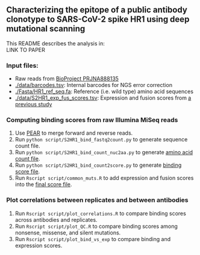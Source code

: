## Characterizing the epitope of a public antibody clonotype to SARS-CoV-2 spike HR1 using deep mutational scanning
This README describes the analysis in:   
LINK TO PAPER

### Input files:
* Raw reads from [BioProject PRJNA888135](https://www.ncbi.nlm.nih.gov/bioproject/PRJNA888135)
* [./data/barcodes.tsv](./data/barcodes.tsv): Internal barcodes for NGS error correction
* [./Fasta/HR1_ref_seq.fa](./Fasta/HR1_ref_seq.fa): Reference (i.e. wild type) amino acid sequences
* [./data/S2HR1_exp_fus_scores.tsv](./data/S2HR1_exp_fus_scores.tsv): Expression and fusion scores from [a previous study](https://www.nature.com/articles/s41467-023-37786-1)

### Computing binding scores from raw Illumina MiSeq reads
1. Use [PEAR](https://github.com/tseemann/PEAR) to merge forward and reverse reads.
2. Run ``python script/S2HR1_bind_fastq2count.py`` to generate sequence count file.
3. Run ``python script/S2HR1_bind_count_nuc2aa.py`` to generate [amino acid count file](./result/S2HR1_bind_count_trimmed_aa.tsv). 
4. Run ``python script/S2HR1_bind_count2score.py`` to generate [binding score file](./result/S2HR1_bind_scores.tsv).
5. Run ``Rscript script/common_muts.R`` to add expression and fusion scores into the [final score file](./result/S2HR1_scores_common.tsv).

### Plot correlations between replicates and between antibodies
1. Run ``Rscript script/plot_correlations.R`` to compare binding scores across antibodies and replicates.
2. Run ``Rscript script/plot_QC.R`` to compare binding scores among nonsense, missense, and silent mutations.
3. Run ``Rscript script/plot_bind_vs_exp`` to compare binding and expression scores.
